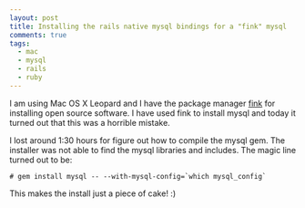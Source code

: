 ```yaml
---
layout: post
title: Installing the rails native mysql bindings for a "fink" mysql
comments: true
tags:
  - mac
  - mysql
  - rails
  - ruby
---
```


I am using Mac OS X Leopard and I have the package manager [fink](http://www.finkproject.org/) for installing open source software. I have used fink to install mysql and today it turned out that this was a horrible mistake.

I lost around 1:30 hours for figure out how to compile the mysql gem. The installer was not able to find the mysql libraries and includes. The magic line turned out to be:

    # gem install mysql -- --with-mysql-config=`which mysql_config`

This makes the install just a piece of cake! :)
